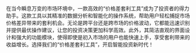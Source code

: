 在当今瞬息万变的市场环境中，一款高效的“价格差套利工具”成为了投资者的得力助手。这款工具以其精准的数据分析和智能化的操作系统，帮助用户轻松捕捉市场价格差异带来的套利机会。无论是跨平台还是跨市场的价格波动，它都能迅速识别并提供最优操作建议，让您的投资决策更加科学高效。此外，其简洁直观的界面设计和强大的功能模块，使得即使是初入市场的用户也能快速上手，享受套利带来的收益增长。选择我们的“价格差套利工具”，开启智能投资新时代！